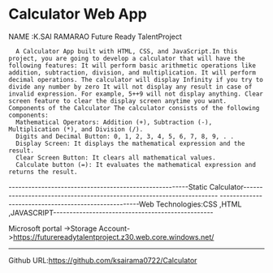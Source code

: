 # Calculator Web App
NAME :K.SAI RAMARAO
Future Ready TalentProject

      A Calculator App built with HTML, CSS, and JavaScript.In this project, you are going to develop a calculator that will have the following features: It will perform basic arithmetic operations like addition, subtraction, division, and multiplication. It will perform decimal operations. The calculator will display Infinity if you try to divide any number by zero It will not display any result in case of invalid expression. For example, 5++9 will not display anything. Clear screen feature to clear the display screen anytime you want. Components of the Calculator The calculator consists of the following components: 
      Mathematical Operators: Addition (+), Subtraction (-), Multiplication (*), and Division (/). 
      Digits and Decimal Button: 0, 1, 2, 3, 4, 5, 6, 7, 8, 9, . .
      Display Screen: It displays the mathematical expression and the result. 
      Clear Screen Button: It clears all mathematical values.
      Calculate button (=): It evaluates the mathematical expression and returns the result.
-------------------------------------------------------Static Calculator----------------------------------------------------------------------
-----------------------------------------------------Web Technologies:CSS ,HTML ,JAVASCRIPT-------------------------------------------------

Microsoft portal ->Storage Account->https://futurereadytalentproject.z30.web.core.windows.net/


--------------------------------------------------------------------------------------------------------------------------------------------------------
Github URL:https://github.com/ksairama0722/Calculator

